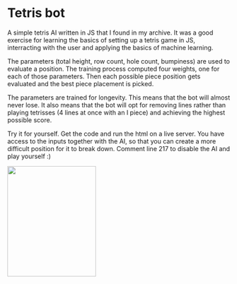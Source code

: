 # Tetris bot
A simple tetris AI written in JS that I found in my archive. It was a good exercise for learning the basics of setting up a tetris game in JS, interracting with the user and applying the basics of machine learning.


The parameters (total height, row count, hole count, bumpiness) are used to evaluate a position. The training process computed four weights, one for each of those parameters. Then each possible piece position gets evaluated and the best piece placement is picked. 

The parameters are trained for longevity. This means that the bot will almost never lose. It also means that the bot will opt for removing lines rather than playing tetrisses (4 lines at once with an I piece) and achieving the highest possible score.  

Try it for yourself. Get the code and run the html on a live server. You have access to the inputs together with the AI, so that you can create a more difficult position for it to break down. Comment line 217 to disable the AI and play yourself :)


<img src="https://github.com/MarkRamosS/tetris_bot/assets/92984006/ef008896-3bca-4df1-a231-f4d5a590a1a4" width="200" height="250"/>
